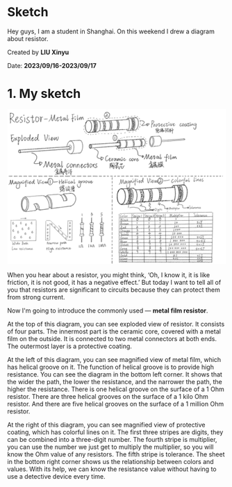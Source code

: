 # Sketch


Hey guys, I am a student in Shanghai. On this weekend I drew a diagram about resistor.

Created by **LIU Xinyu**

Date: **2023/09/16-2023/09/17**


# 1. My sketch

![Sketch](./images/PCB_Resistor.jpg)


When you hear about a resistor, you might think, ‘Oh, I know it, it is like friction, it is not good, it has a negative effect.’ But today I want to tell all of you that resistors are significant to circuits because they can protect them from strong current.

Now I'm going to introduce the commonly used — **metal film resistor**. 

At the top of this diagram, you can see exploded view of resistor. It consists of four parts. The innermost part is the ceramic core, covered with a metal film on the outside. It is connected to two metal connectors at both ends. The outermost layer is a protective coating.

At the left of this diagram, you can see magnified view of metal film, which has helical groove on it. The function of helical groove is to provide high resistance. You can see the diagram in the bottom left corner. It shows that the wider the path, the lower the resistance, and the narrower the path, the higher the resistance. There is one helical groove on the surface of a 1 Ohm resistor. There are three helical grooves on the surface of a 1 kilo Ohm resistor. And there are five helical grooves on the surface of a 1 million Ohm resistor.

At the right of this diagram, you can see magnified view of protective coating, which has colorful lines on it. The first three stripes are digits, they can be combined into a three-digit number. The fourth stripe is multiplier, you can use the number we just get to multiply the multiplier, so you will know the Ohm value of any resistors. The fifth stripe is tolerance. The sheet in the bottom right corner shows us the relationship between colors and values. With its help, we can know the resistance value without having to use a detective device every time.
